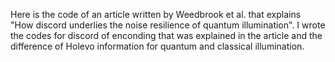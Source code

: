 Here is the code of an article written by Weedbrook et al. that explains "How discord underlies the noise resilience of quantum illumination". I wrote the codes for discord of enconding that was 
explained in the article and the difference of Holevo information for quantum and classical illumination.
